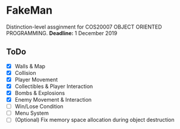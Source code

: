# FakeMan
Distinction-level assginment for COS20007 OBJECT ORIENTED PROGRAMMING.
**Deadline:** 1 December 2019

## ToDo
- [x] Walls & Map
- [x] Collision
- [x] Player Movement
- [x] Collectibles & Player Interaction
- [x] Bombs & Explosions
- [x] Enemy Movement & Interaction
- [ ] Win/Lose Condition
- [ ] Menu System
- [ ] (Optional) Fix memory space allocation during object destruction
